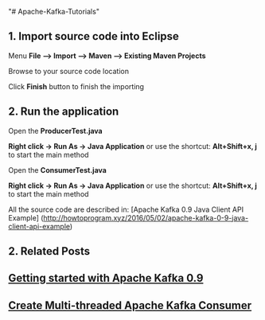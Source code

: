 "# Apache-Kafka-Tutorials"

## 1. Import source code into Eclipse

Menu **File –> Import –> Maven –> Existing Maven Projects**

Browse to your source code location

Click **Finish** button to finish the importing

## 2. Run the application

Open the **ProducerTest.java** 

**Right click -> Run As -> Java Application** or use the shortcut: **Alt+Shift+x, j** to start the main method


Open the **ConsumerTest.java** 

**Right click -> Run As -> Java Application** or use the shortcut: **Alt+Shift+x, j** to start the main method

All the source code are described in: [Apache Kafka 0.9 Java Client API Example] (http://howtoprogram.xyz/2016/05/02/apache-kafka-0-9-java-client-api-example)

## 2. Related Posts

## [Getting started with Apache Kafka 0.9](http://howtoprogram.xyz/2016/04/30/getting-started-apache-kafka-0-9)
## [Create Multi-threaded Apache Kafka Consumer](http://howtoprogram.xyz/2016/05/29/create-multi-threaded-apache-kafka-consumer/) 

